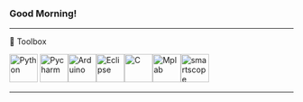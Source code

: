 ### Good Morning!
---

🧰 Toolbox

<img src="https://seeklogo.com/images/P/python-logo-A32636CAA3-seeklogo.com.png" alt="Python" width="50" height="50"/> <img src="https://seeklogo.com/images/P/pycharm-logo-51B1427388-seeklogo.com.png" alt="Pycharm" width="50" height="50"/><img src="https://seeklogo.com/images/A/arduino-logo-BC7CBC1DAA-seeklogo.com.png" alt="Arduino" width="50" height="50"/><img src="https://seeklogo.com/images/E/eclipse-logo-85FE4BEA34-seeklogo.com.png" alt="Eclipse" width="50" height="50"/><img src="https://seeklogo.com/images/C/c-programming-language-logo-9B32D017B1-seeklogo.com.png" alt="C" width="50" height="50"/><img src="https://seeklogo.com/images/M/mplab-x-ide-logo-B1D898D52B-seeklogo.com.png" alt="Mplab" width="50" height="50"/><img src="https://lh3.ggpht.com/yH_4WDj6JAa22hmW7vkjD4d5POi_W_jYQ5usLbVVgFZLwZSlUI7ZRLwE-_sL9uRBfw=w220" alt="smartscope" width="50" height="50"/>

---
